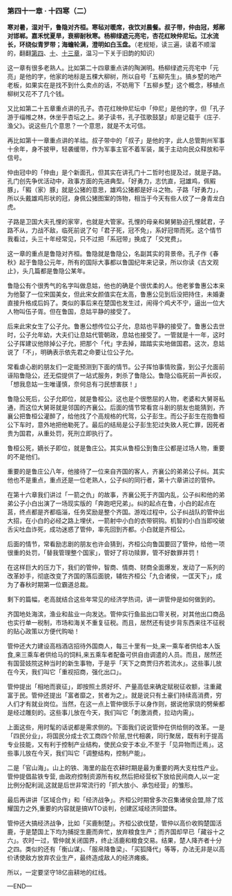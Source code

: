### 第四十一章 · 十四寒（二）


**寒对暑，湿对干，鲁隐对齐桓。寒毡对暖席，夜饮对晨餐。叔子带，仲由冠，郏鄏对邯郸。嘉禾忧夏旱，衰柳耐秋寒。杨柳绿遮元亮宅，杏花红映仲尼坛。江水流长，环绕似青罗带；海蟾轮满，澄明如白玉盘。**（老规矩，读三遍，读着不顺溜的，翻翻[第四](4th.md)、[十](10th.md)、[十三章](13th.md)，温习一下关于旧韵的知识）

这一章有很多老熟人。比如第二十四章重点讲的陶渊明。杨柳绿遮元亮宅中「元亮」是他的字，他家的地标是五棵大柳树，所以自号「五柳先生」。搞乡墅的地产老板，如果实在是找不到什么卖点的话，不妨用下「五柳乡墅」这个概念，移植点柳树又花不了几个钱。


又比如第二十五章重点讲的孔子。杏花红映仲尼坛中「仲尼」是他的字，但「孔子游于缁帷之林，休坐乎杏坛之上。弟子读书，孔子弦歌鼓瑟」却是记载于《庄子.渔父》。说这些几个意思？一个意思，就是不太可信。


再比如第十一章重点讲的羊祜。叔子带中的「叔子」是他的字，此人总管荆州军事十余年，身不披甲，轻袭缓带，作为军事主官不着军装，属于主动向民众释放和平信号。


仲由冠中的「仲由」是个新面孔，但其实在讲孔门十二哲时也提及过，就是子路。孔门创先争优活动中，政事方面的先进典型。「好勇力，志伉直，冠雄鸡，佩豭豚」，「豭（家）豚」就是公猪的意思，雄鸡公猪都是好斗之物。子路「好勇力」，所以头戴雄鸡形状的冠，身佩公猪图案的饰物，相当于今天有些人纹了一身青龙白虎。


子路是卫国大夫孔悝的家宰，也就是大管家。孔悝的母亲和舅舅胁迫孔悝弑君，子路不从，力战不敌，临死前说了句「君子死，冠不免」，系好冠带而死。这个情节我看过，头三十年经常见，只不过把「系冠带」换成了「交党费」。


这一章的重点是鲁隐对齐桓。鲁隐就是鲁隐公，名副其实的背景帝。孔子作《春秋》起于鲁隐公元年，所有的国际大事都以鲁国纪年来记录，所以你读《古文观止》，头几篇都是鲁隐公某年。


鲁隐公有个很秀气的名字叫做息姑，他也的确是个很优柔的人。他老爹鲁惠公本来为他娶了一位宋国美女，但此宋女颜值实在太高，鲁惠公见到后没把持住，未婚妻直接升格成后妈了。类似的事后来在楚国也发生过，闹得个鸡犬不宁，逼出一位大人物叫伍子胥。但在鲁国，息姑平静的接受了。


后来此宋女生了公子允。鲁惠公想传位公子允，息姑也平静的接受了。鲁惠公去世时，公子允年幼，大夫们让息姑代管朝政，息姑也接受了。一管就是十一年，这时公子挥建议他除掉公子允，把那个「代」字去掉，踏踏实实地做国君。这次，息姑说了「不」，明确表示依先君之命要让位公子允。


常看虐心剧的朋友们一定能预测到下面的情节。公子挥怕事情败露，到公子允面前诬陷鲁隐公，还无偿提供了一站式服务，刺杀了鲁隐公。鲁隐公临死前一声长叹，「想我息姑一生唯谨慎，奈何总有刁民想害朕！」


鲁隐公死后，公子允即位，就是鲁桓公。这也是个很憋屈的人物，老婆和大舅哥私通，而这位大舅哥就是邻国的齐襄公。后面的情节常看宫斗剧的朋友也能猜到，齐襄公把鲁桓公灌醉了，给他找了个高规格的代驾，公子彭生。而公子彭生在抱鲁桓公下车时，意外地把他勒死了。最后的结局是公子彭生犯过失致人死亡罪，因死者贵为国君，从重处罚，死刑立即执行了。


鲁桓公死，嫡长子即位，就是鲁庄公。其实从鲁桓公到鲁庄公都是过场人物，重要的不是他们。


重要的是鲁庄公八年，他接待了一位来自齐国的客人，齐襄公的弟弟公子纠。其实他也不是重点，重点还是一位老熟人，公子纠的同行者，第十六章讲过的管仲。


在第十六章我们讲过「一箭之仇」的故事，齐襄公死于齐国内乱，公子纠和他的弟弟公子小白出演了一场现实版的「奔跑吧兄弟」。纠的起点在鲁，小白的起点在莒，终点都是齐都临淄，任务奖励是整个齐国。游戏过程中，公子纠战队的管仲出大招，在小白的必经之路上埋伏，一箭射中小白的衣带铜钩。机智的小白当即咬破舌尖吐血诈死，成功迷惑了管仲，率先回到齐都。小白就是齐桓公。


后面的情节，常看励志剧的朋友也许会猜到，齐桓公向鲁国要回了管仲，给他一项很重的处罚，「替我管理整个国家」，管好了将功赎罪，管不好数罪并罚！


在这样巨大的压力下，我们的管仲，智商、情商、财商全面爆发，发动了一系列的改革妙手，彻底改变了齐国的落后面貌，辅佐齐桓公「九合诸侯，一匡天下」，成为了春秋时期第一位霸道总裁。


剩下的篇幅，老高就结合这些年常见的经济学热词，讲一讲管仲是如何做到的。


齐国地处海滨，渔业和盐业一向发达。管仲实行鱼盐出口零关税，对其他出口商品也实行单一税制，市场和海关不重复征税。而且，居然还有徒步背东西来往不征税的贴心政策以方便代购呦！


管仲还大力建设高档酒店招待外国商人，每三十里有一处,来一乘车者供给本人饭食,来三乘车者供给马的饲料,来五乘车者配备可供自由调遣的人员。而且，居然还有国营妓院这种当时的新生事物，于是乎「天下之商贾归齐若流水」。这些事儿放在今天，我们叫它「重视招商，强化出口」。


管仲提出「相地而衰征」，即按照土质好坏、产量高低来确定赋税征收额，注重藏富于民。管仲还提出「富者靡之，贫者为之」。就是说只有土豪们持续高消费，穷人们才有就业岗位。当然，在这一点上管仲很乐于以身作则，据说他家烧的劈柴都是经过雕刻的。这些事儿放在今天，我们叫它「刺激消费，拉动内需」。


上面这些，用时髦的话说都是需求侧的。下面我们说说管仲在供给侧的改革。一是「四民分业」，将国民分成士农工商四个阶层,世代相袭，同行聚居，既有利于提高专业技能，又有利于控制产业结构，使民众安于本业,不至于「见异物而迁焉」。这些事儿放在今天，我们叫它「调整结构，控制产能」。


二是「官山海」。山上的铁、海里的盐在农耕时期是最为重要的两大支柱性产业。管仲提倡盐铁专营, 由政府控制资源所有权,然后把经营权下放给民间商人,以一定比例分配利润,这就是后世非常流行的「抓大放小、承包经营」的雏形。


最后再讲讲「区域合作」和「经济战争」。齐桓公时期曾多次召集诸侯会盟,除了炫耀国力之外,重要的内容就是搞WTO谈判，创建区域经济同盟体。


管仲还大搞经济战争，比如「买鹿制楚」。齐桓公欲伐楚，管仲以高价收购楚国活鹿，于是楚国上下均为捕捉生鹿而奔忙，放弃粮食生产；而齐国却早已「藏谷十之六」。农时一过，管仲就关闭国界，终止活鹿和粮食交易。结果，楚人降齐者十分之四。类似的还有「衡山谋」、「服帛降鲁梁」、「买狐降代」等等，办法无非是以高价诱使敌方放弃农业生产，最终造成敌人的经济瘫痪。


所以，一定要坚守18亿亩耕地的红线。

—END—
